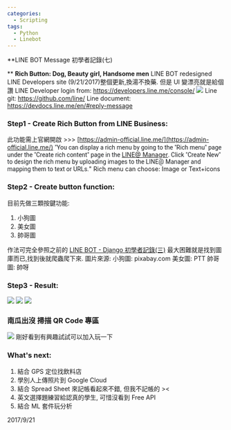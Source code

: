 ```yaml
---
categories:
  - Scripting
tags:
  - Python
  - Linebot
---
```

**LINE BOT Message 初學者記錄(七) 

** **Rich Button: Dog, Beauty girl, Handsome men** 
LINE BOT redesigned LINE Developers site (9/21/2017)整個更新,換湯不換藥. 
但是 UI 變漂亮就是給個讚 LINE Developer login from: https://developers.line.me/console/ [![](https://4.bp.blogspot.com/-UzXr9jiLJ5w/WcUEMRirtRI/AAAAAAAAGWk/kqRd2d5Exk07C2xhh9WL301FxULQ6EwMwCK4BGAYYCw/s320/Untitled.png)](http://4.bp.blogspot.com/-UzXr9jiLJ5w/WcUEMRirtRI/AAAAAAAAGWk/kqRd2d5Exk07C2xhh9WL301FxULQ6EwMwCK4BGAYYCw/s1600/Untitled.png) Line git: https://github.com/line/ Line document: https://devdocs.line.me/en/#reply-message

### Step1 - Create Rich Button from LINE Business:

此功能需上官網開啟 >>> [https://admin-official.line.me/](https://admin-official.line.me/) <span style="background-color: white; color: #1b1e21; display: inline; float: none; font-family: 'roboto' , 'open sans' , 'helvetica neue' , 'helvetica' , 'arial' , sans-serif; font-size: 14px; font-style: normal; font-weight: normal; letter-spacing: normal; text-indent: 0px; text-transform: none; white-space: normal; word-spacing: 0px;">"You can display a rich menu by going to the "Rich menu" page under the "Create rich content" page in the </span>[LINE@ Manager](https://admin-official.line.me/)<span style="background-color: white; color: #1b1e21; display: inline; float: none; font-family: 'roboto' , 'open sans' , 'helvetica neue' , 'helvetica' , 'arial' , sans-serif; font-size: 14px; font-style: normal; font-weight: normal; letter-spacing: normal; text-indent: 0px; text-transform: none; white-space: normal; word-spacing: 0px;">. Click "Create New" to design the rich menu by uploading images to the LINE@ Manager and mapping them to text or URLs.</span>" Rich menu can choose: Image or Text+icons

### Step2 - Create button function:

目前先做三顆按鍵功能:

1.  小狗圖
2.  美女圖
3.  帥哥圖

作法可完全參照之前的 [LINE BOT - Django 初學者記錄(三)](https://code-egg.github.io/scripting/linebot-django-3/) 最大困難就是找到圖庫而已,找到後就爬蟲爬下來. 圖片來源: 小狗圖: pixabay.com 美女圖: PTT 帥哥圖: 帥呀

### Step3 - Result:

[![](https://2.bp.blogspot.com/-zm4-Z8VoDKM/WcPWJAAgXPI/AAAAAAAAGWE/A0qsz0SKZ3Elg_XMt06MKRmslm2FmxCBwCK4BGAYYCw/s320/S__2621571.jpg)](http://2.bp.blogspot.com/-zm4-Z8VoDKM/WcPWJAAgXPI/AAAAAAAAGWE/A0qsz0SKZ3Elg_XMt06MKRmslm2FmxCBwCK4BGAYYCw/s1600/S__2621571.jpg) [![](https://3.bp.blogspot.com/-28IORvfxD_o/WcPWNDXBN8I/AAAAAAAAGWU/hYxROs7CARkBoU4G58wyRWA5XJbp8E5kgCK4BGAYYCw/s320/S__2621568.jpg)](http://3.bp.blogspot.com/-28IORvfxD_o/WcPWNDXBN8I/AAAAAAAAGWU/hYxROs7CARkBoU4G58wyRWA5XJbp8E5kgCK4BGAYYCw/s1600/S__2621568.jpg) [![](https://4.bp.blogspot.com/-q8HbuCfBrdI/WcPWLlmUC4I/AAAAAAAAGWM/FvXNyi64oP08zPOxnbP7fzVIquIfJQUwACK4BGAYYCw/s320/S__2621567.jpg)](http://4.bp.blogspot.com/-q8HbuCfBrdI/WcPWLlmUC4I/AAAAAAAAGWM/FvXNyi64oP08zPOxnbP7fzVIquIfJQUwACK4BGAYYCw/s1600/S__2621567.jpg)

### 南瓜出沒 掃描 QR Code 專區

[![](https://2.bp.blogspot.com/-pIqUfg3kypU/Wcm44xn7dNI/AAAAAAAAGW4/l8ikxu0e8pQHJbeQ0BDIyKgbKTqtmSdNACK4BGAYYCw/s200/QR.png)](http://2.bp.blogspot.com/-pIqUfg3kypU/Wcm44xn7dNI/AAAAAAAAGW4/l8ikxu0e8pQHJbeQ0BDIyKgbKTqtmSdNACK4BGAYYCw/s1600/QR.png) 剛好看到有興趣試試可以加入玩一下

### What's next:

1.  結合 GPS 定位找飲料店
2.  學別人上傳照片到 Google Cloud
3.  結合 Spread Sheet 來記帳看起來不錯, 但我不記帳的 ><
4.  英文選擇題練習給認真的學生, 可惜沒看到 Free API
5.  結合 ML 套件玩分析

2017/9/21
